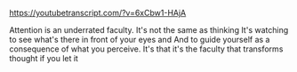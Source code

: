 https://youtubetranscript.com/?v=6xCbw1-HAjA

 Attention is an underrated faculty. It's not the same as thinking It's watching to see what's there in front of your eyes and And to guide yourself as a consequence of what you perceive. It's that it's the faculty that transforms thought if you let it